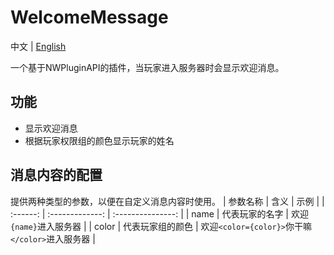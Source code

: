 # WelcomeMessage
中文 | [English](README_EN.md)

一个基于NWPluginAPI的插件，当玩家进入服务器时会显示欢迎消息。
## 功能
- 显示欢迎消息
- 根据玩家权限组的颜色显示玩家的姓名
## 消息内容的配置
提供两种类型的参数，以便在自定义消息内容时使用。
| 参数名称 |      含义       |        示例        |
| :------: | :-------------: | :---------------: |
|   name   |  代表玩家的名字  | 欢迎`{name}`进入服务器 |
|   color  | 代表玩家组的颜色 | 欢迎`<color={color}>`你干嘛`</color>`进入服务器 |
